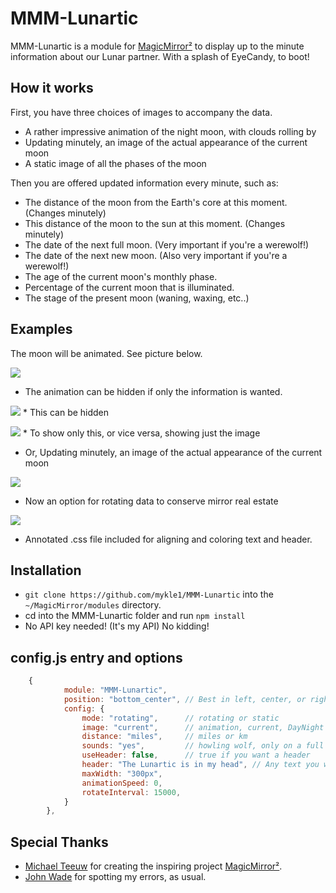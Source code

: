 # MMM-Lunartic

MMM-Lunartic is a module for [MagicMirror²](https://github.com/MichMich/MagicMirror) to display up to the minute information about our Lunar partner. With a splash of EyeCandy, to boot!

## How it works

First, you have three choices of images to accompany the data.

* A rather impressive animation of the night moon, with clouds rolling by
* Updating minutely, an image of the actual appearance of the current moon
* A static image of all the phases of the moon

Then you are offered updated information every minute, such as:

* The distance of the moon from the Earth's core at this moment. (Changes minutely)
* This distance of the moon to the sun at this moment. (Changes minutely)
* The date of the next full moon. (Very important if you're a werewolf!)
* The date of the next new moon. (Also very important if you're a werewolf!)
* The age of the current moon's monthly phase.
* Percentage of the current moon that is illuminated.
* The stage of the present moon (waning, waxing, etc..)

## Examples

The moon will be animated. See picture below.

![](pix/33.JPG)

* The animation can be hidden if only the information is wanted.

![](pix/moon.gif) * This can be hidden

![](pix/11.JPG) * To show only this, or vice versa, showing just the image

* Or, Updating minutely, an image of the actual appearance of the current moon

![](pix/dd.JPG)

* Now an option for rotating data to conserve mirror real estate

![](pix/rotating.gif)

* Annotated .css file included for aligning and coloring text and header.

## Installation

* `git clone https://github.com/mykle1/MMM-Lunartic` into the `~/MagicMirror/modules` directory.
* cd into the MMM-Lunartic folder and run `npm install`
* No API key needed! (It's my API) No kidding!

## config.js entry and options

```js
    {
            module: "MMM-Lunartic",
            position: "bottom_center", // Best in left, center, or right regions
            config: {
                mode: "rotating",      // rotating or static
                image: "current",      // animation, current, DayNight or static
                distance: "miles",     // miles or km
                sounds: "yes",         // howling wolf, only on a full moon
                useHeader: false,      // true if you want a header
                header: "The Lunartic is in my head", // Any text you want
                maxWidth: "300px",
                animationSpeed: 0,
                rotateInterval: 15000,
            }
        },
```

## Special Thanks

* [Michael Teeuw](https://github.com/MichMich) for creating the inspiring project [MagicMirror²](https://github.com/MichMich/MagicMirror).
* [John Wade](https://github.com/cowboysdude) for spotting my errors, as usual.
